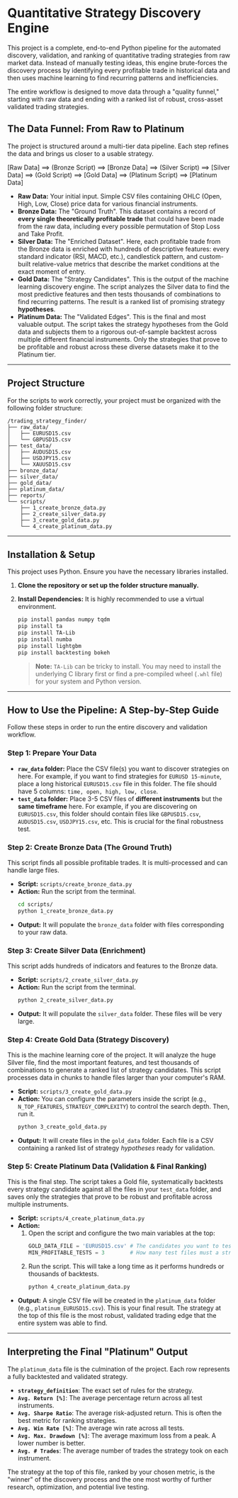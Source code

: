 # Quantitative Strategy Discovery Engine

This project is a complete, end-to-end Python pipeline for the automated discovery, validation, and ranking of quantitative trading strategies from raw market data. Instead of manually testing ideas, this engine brute-forces the discovery process by identifying every profitable trade in historical data and then uses machine learning to find recurring patterns and inefficiencies.

The entire workflow is designed to move data through a "quality funnel," starting with raw data and ending with a ranked list of robust, cross-asset validated trading strategies.

## The Data Funnel: From Raw to Platinum

The project is structured around a multi-tier data pipeline. Each step refines the data and brings us closer to a usable strategy.

[Raw Data] ==> (Bronze Script) ==> [Bronze Data] ==> (Silver Script) ==> [Silver Data] ==> (Gold Script) ==> [Gold Data] ==> (Platinum Script) ==> [Platinum Data]

-   **Raw Data:** Your initial input. Simple CSV files containing OHLC (Open, High, Low, Close) price data for various financial instruments.
-   **Bronze Data:** The "Ground Truth". This dataset contains a record of **every single theoretically profitable trade** that could have been made from the raw data, including every possible permutation of Stop Loss and Take Profit.
-   **Silver Data:** The "Enriched Dataset". Here, each profitable trade from the Bronze data is enriched with hundreds of descriptive features: every standard indicator (RSI, MACD, etc.), candlestick pattern, and custom-built relative-value metrics that describe the market conditions at the exact moment of entry.
-   **Gold Data:** The "Strategy Candidates". This is the output of the machine learning discovery engine. The script analyzes the Silver data to find the most predictive features and then tests thousands of combinations to find recurring patterns. The result is a ranked list of promising strategy **hypotheses**.
-   **Platinum Data:** The "Validated Edges". This is the final and most valuable output. The script takes the strategy hypotheses from the Gold data and subjects them to a rigorous out-of-sample backtest across multiple different financial instruments. Only the strategies that prove to be profitable and robust across these diverse datasets make it to the Platinum tier.

---

## Project Structure

For the scripts to work correctly, your project must be organized with the following folder structure:

```
/trading_strategy_finder/
├── raw_data/
│   ├── EURUSD15.csv
│   └── GBPUSD15.csv
├── test_data/
│   ├── AUDUSD15.csv
│   ├── USDJPY15.csv
│   └── XAUUSD15.csv
├── bronze_data/
├── silver_data/
├── gold_data/
├── platinum_data/
├── reports/
└── scripts/
    ├── 1_create_bronze_data.py
    ├── 2_create_silver_data.py
    ├── 3_create_gold_data.py
    └── 4_create_platinum_data.py
```

---

## Installation & Setup

This project uses Python. Ensure you have the necessary libraries installed.

1. **Clone the repository or set up the folder structure manually.**

2. **Install Dependencies:**
   It is highly recommended to use a virtual environment.

    ```bash
    pip install pandas numpy tqdm
    pip install ta
    pip install TA-Lib
    pip install numba
    pip install lightgbm
    pip install backtesting bokeh
    ```

    > **Note:** `TA-Lib` can be tricky to install. You may need to install the underlying C library first or find a pre-compiled wheel (`.whl` file) for your system and Python version.

---

## How to Use the Pipeline: A Step-by-Step Guide

Follow these steps in order to run the entire discovery and validation workflow.

### Step 1: Prepare Your Data

-   **`raw_data` folder:** Place the CSV file(s) you want to discover strategies on here. For example, if you want to find strategies for `EURUSD 15-minute`, place a long historical `EURUSD15.csv` file in this folder. The file should have 5 columns: `time, open, high, low, close`.
-   **`test_data` folder:** Place 3-5 CSV files of **different instruments** but the **same timeframe** here. For example, if you are discovering on `EURUSD15.csv`, this folder should contain files like `GBPUSD15.csv`, `AUDUSD15.csv`, `USDJPY15.csv`, etc. This is crucial for the final robustness test.

### Step 2: Create Bronze Data (The Ground Truth)

This script finds all possible profitable trades. It is multi-processed and can handle large files.

-   **Script:** `scripts/create_bronze_data.py`
-   **Action:** Run the script from the terminal.
    ```bash
    cd scripts/
    python 1_create_bronze_data.py
    ```
-   **Output:** It will populate the `bronze_data` folder with files corresponding to your raw data.

### Step 3: Create Silver Data (Enrichment)

This script adds hundreds of indicators and features to the Bronze data.

-   **Script:** `scripts/2_create_silver_data.py`
-   **Action:** Run the script from the terminal.
    ```bash
    python 2_create_silver_data.py
    ```
-   **Output:** It will populate the `silver_data` folder. These files will be very large.

### Step 4: Create Gold Data (Strategy Discovery)

This is the machine learning core of the project. It will analyze the huge Silver file, find the most important features, and test thousands of combinations to generate a ranked list of strategy candidates. This script processes data in chunks to handle files larger than your computer's RAM.

-   **Script:** `scripts/3_create_gold_data.py`
-   **Action:** You can configure the parameters inside the script (e.g., `N_TOP_FEATURES`, `STRATEGY_COMPLEXITY`) to control the search depth. Then, run it.
    ```bash
    python 3_create_gold_data.py
    ```
-   **Output:** It will create files in the `gold_data` folder. Each file is a CSV containing a ranked list of strategy _hypotheses_ ready for validation.

### Step 5: Create Platinum Data (Validation & Final Ranking)

This is the final step. The script takes a Gold file, systematically backtests every strategy candidate against all the files in your `test_data` folder, and saves only the strategies that prove to be robust and profitable across multiple instruments.

-   **Script:** `scripts/4_create_platinum_data.py`
-   **Action:**
    1. Open the script and configure the two main variables at the top:
        ```python
        GOLD_DATA_FILE = 'EURUSD15.csv' # The candidates you want to test
        MIN_PROFITABLE_TESTS = 3        # How many test files must a strategy be profitable on?
        ```
    2. Run the script. This will take a long time as it performs hundreds or thousands of backtests.
        ```bash
        python 4_create_platinum_data.py
        ```
-   **Output:** A single CSV file will be created in the `platinum_data` folder (e.g., `platinum_EURUSD15.csv`). This is your final result. The strategy at the top of this file is the most robust, validated trading edge that the entire system was able to find.

---

## Interpreting the Final "Platinum" Output

The `platinum_data` file is the culmination of the project. Each row represents a fully backtested and validated strategy.

-   **`strategy_definition`**: The exact set of rules for the strategy.
-   **`Avg. Return [%]`**: The average percentage return across all test instruments.
-   **`Avg. Sharpe Ratio`**: The average risk-adjusted return. This is often the best metric for ranking strategies.
-   **`Avg. Win Rate [%]`**: The average win rate across all tests.
-   **`Avg. Max. Drawdown [%]`**: The average maximum loss from a peak. A lower number is better.
-   **`Avg. # Trades`**: The average number of trades the strategy took on each instrument.

The strategy at the top of this file, ranked by your chosen metric, is the "winner" of the discovery process and the one most worthy of further research, optimization, and potential live testing.
